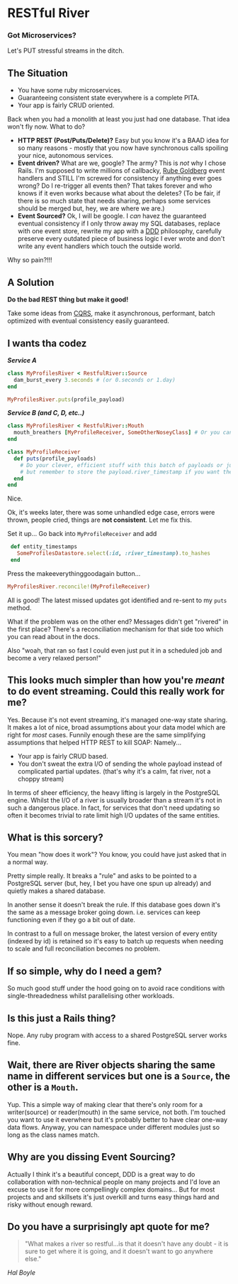 
# RESTful River

### Got Microservices? 
Let's PUT stressful streams in the ditch.

## The Situation

- You have some ruby microservices.
- Guaranteeing consistent state everywhere is a complete PITA.
- Your app is fairly CRUD oriented.

Back when you had a monolith at least you just had one database. That idea won't fly now. What to do?
- **HTTP REST (Post/Puts/Delete)?** Easy but you know it's a BAAD idea for so many reasons - mostly that you now have synchronous calls spoiling your nice, autonomous services.
- **Event driven?** What are we, google? The army? This is *not* why I chose Rails. I'm supposed to write millions of callbacky, [Rube Goldberg](https://en.wikipedia.org/wiki/Rube_Goldberg_machine) event handlers and STILL I'm screwed for consistency if anything ever goes wrong? Do I re-trigger all events then? That takes forever and who knows if it even works because what about the deletes? (To be fair, if there is so much state that needs sharing, perhaps some services should be merged but, hey, we are where we are.)
- **Event Sourced?** Ok, I will be google. I *can* havez the guaranteed eventual consistency if I only throw away my SQL databases, replace with one event store, rewrite my app with a [DDD](https://airbrake.io/blog/software-design/domain-driven-design) philosophy, carefully preserve every outdated piece of business logic I ever wrote and don't write any event handlers which touch the outside world. 

Why so pain?!!!
 
## A Solution

**Do the bad REST thing but make it good!**

Take some ideas from [CQRS](https://martinfowler.com/bliki/CQRS.html), make it asynchronous, performant, batch optimized with eventual consistency easily guaranteed.

## I wants tha codez

***Service A***
```ruby
class MyProfilesRiver < RestfulRiver::Source
  dam_burst_every 3.seconds # (or 0.seconds or 1.day)
end

MyProfilesRiver.puts(profile_payload)
```

***Service B (and C, D, etc..)***

```ruby
class MyProfilesRiver < RestfulRiver::Mouth
  mouth_breathers [MyProfileReceiver, SomeOtherNoseyClass] # Or you can say `listeners` if you have no joy.
end

class MyProfileReceiver
  def puts(profile_payloads)
	# Do your clever, efficient stuff with this batch of payloads or just n+1 if it's no biggy
	# but remember to store the payload.river_timestamp if you want the really good stuff I'll tell you next.
  end
end
```
Nice.

Ok, it's weeks later, there was some unhandled edge case, errors were thrown, people cried, things are **not consistent**. Let me fix this.

Set it up... Go back into `MyProfileReceiver` and add
```ruby
 def entity_timestamps
   SomeProfilesDatastore.select(:id, :river_timestamp).to_hashes
 end
```
Press the makeeverythinggoodagain button...
```ruby
MyProfilesRiver.reconcile!(MyProfileReceiver)
```
All is good! The latest missed updates got identified and re-sent to my `puts` method.

What if the problem was on the other end? Messages didn't get "rivered" in the first place? There's a reconciliation mechanism for that side too which you can read about in the docs.

Also "woah, that ran so fast I could even just put it in a scheduled job and become a very relaxed person!" 

## This looks much simpler than how you're *meant* to do event streaming. Could this really work for me?

Yes. Because it's not event streaming, it's managed one-way state sharing. It makes a lot of nice, broad assumptions about your data model which are right for *most* cases.  Funnily enough these are the same simplifying assumptions that helped HTTP REST to kill SOAP: Namely...

-  Your app is fairly CRUD based.
-  You don't sweat the extra I/O of sending the whole payload instead of complicated partial updates. (that's why it's a calm, fat river, not a choppy stream)

In terms of sheer efficiency, the heavy lifting is largely in the PostgreSQL engine. Whilst the I/O of a river is usually broader than a stream it's not in such a dangerous place. In fact, for services that don't need updating so often it becomes trivial to rate limit high I/O updates of the same entities.

## What is this sorcery?

You mean "how does it work"? You know, you could have just asked that in a normal way. 

Pretty simple really. It breaks a "rule" and asks to be pointed to a PostgreSQL server (but, hey, I bet you have one spun up already) and quietly makes a shared database. 

In another sense it doesn't break the rule. If this database goes down it's the same as a message broker going down. i.e. services can keep functioning even if they go a bit out of date.

In contrast to a full on message broker,  the latest version of every entity (indexed by id) is retained so it's easy to batch up requests when needing to scale and full
reconciliation becomes no problem.

## If so simple, why do I need a gem?

So much good stuff under the hood going on to avoid race conditions with single-threadedness whilst parallelising other workloads.


## Is this just a Rails thing?

Nope. Any ruby program with access to a shared PostgreSQL server works fine.

## Wait, there are River objects sharing the same name in different services but one is a `Source`, the other is a `Mouth`.

Yup. This a simple way of making clear that there's only room for a writer(source) or reader(mouth) in the same service, not both. I'm touched you want to use it everwhere but it's probably better to have clear one-way data flows. Anyway, you can namespace under different modules just so long as the class names match.

## Why are you dissing Event Sourcing?

Actually I think it's a beautiful concept, DDD is a great way to do collaboration with non-technical people on many projects and I'd love an excuse to use it for more compellingly complex domains... But for most projects and and skillsets it's just overkill and turns easy things hard and risky without enough reward.

## Do you have a surprisingly apt quote for me?

> "What makes a river so restful...is that it doesn't have any
> doubt - it is sure to get where it is going, and it doesn't want to go
> anywhere else."

 *Hal Boyle*

